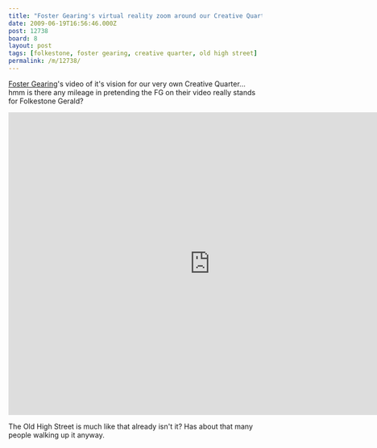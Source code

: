 ```yaml
---
title: "Foster Gearing's virtual reality zoom around our Creative Quarter"
date: 2009-06-19T16:56:46.000Z
post: 12738
board: 8
layout: post
tags: [folkestone, foster gearing, creative quarter, old high street]
permalink: /m/12738/
---
```

<a href="https://www.google.co.uk/search?q=foster+gearing">Foster Gearing</a>'s video of it's vision for our very own Creative Quarter... hmm is there any mileage in pretending the FG on their video really stands for Folkestone Gerald?

<iframe title="YouTube video player" width="800" height="600" src="http://www.youtube.com/embed/_-_QWEjJjNs?hd=1" frameborder="0" allowfullscreen></iframe>

The Old High Street is much like that already isn't it? Has about that many people walking up it anyway.
